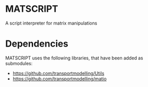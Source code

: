 # MATSCRIPT
A script interpreter for matrix manipulations

# Dependencies
MATSCRIPT uses the following libraries, that have been added as submodules:
* https://github.com/transportmodelling/Utils
* https://github.com/transportmodelling/matio 
